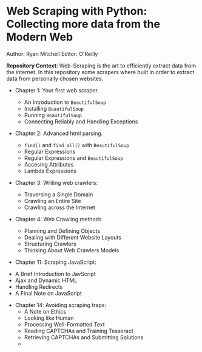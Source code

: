 
# Web Scraping with Python: Collecting more data from the Modern Web #
Author: Ryan Mitchell
Editor: O'Reilly 

**Repository Context**: Web-Scraping is the art to efficiently extract data from the internet. In this repository some scrapers where built in order to extract data from personally chosen websites. 

* Chapter 1: Your first web scraper.
  - An Introduction to `BeautifulSoup`
  - Installing `BeautifulSoup`
  - Running `BeautifulSoup`
  - Connecting Reliably and Handling Exceptions

* Chapter 2: Advanced html parsing.
  - `find()` and `find_all()` with `BeautifulSoup`
  - Regular Expressions
  - Regular Expressions and `BeautifulSoup`
  - Accesing Attributes
  - Lambda Expressions

* Chapter 3: Writing web crawlers:
  - Traversing a Single Domain
  - Crawling an Entire Site
  - Crawling across the Internet

* Chapter 4: Web Crawling methods
  - Planning and Defining Objects
  - Dealing with Different Website Layouts
  - Structuring Crawlers
  - Thinking About Web Crawlers Models

* Chapter 11: Scraping JavaScript:
 - A Brief Introduction to JavScript
 - Ajax and Dynamic HTML
 - Handling Redirects
 - A Final Note on JavaScript



* Chapter 14: Avoiding scraping traps:
  - A Note on Ethics
  - Looking like Human
  - Processing Well-Formatted Text
  - Reading CAPTCHAs and Training Tesseract
  - Retrieving CAPTCHAs and Submitting Solutions 
  - 
